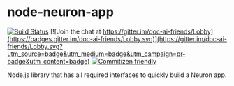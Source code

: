 # node-neuron-app

[![Build Status](https://travis-ci.org/doc-ai/node-neuron-app.svg?branch=master)](https://travis-ci.org/doc-ai/node-neuron-app)
[![Join the chat at https://gitter.im/doc-ai-friends/Lobby](https://badges.gitter.im/doc-ai-friends/Lobby.svg)](https://gitter.im/doc-ai-friends/Lobby.svg?utm_source=badge&utm_medium=badge&utm_campaign=pr-badge&utm_content=badge)
[![Commitizen friendly](https://img.shields.io/badge/commitizen-friendly-brightgreen.svg)](http://commitizen.github.io/cz-cli/)

Node.js library that has all required interfaces to quickly build a Neuron app.
